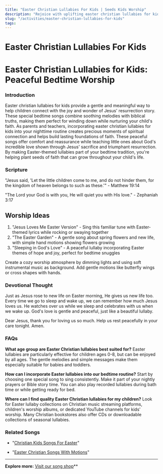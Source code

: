 ```yaml
---
title: "Easter Christian Lullabies For Kids | Seeds Kids Worship"
description: "Rejoice with uplifting easter christian lullabies for kids celebrating Jesus' resurrection. Easter worship resources for kids and Sunday school."
slug: "/activities/easter-christian-lullabies-for-kids"
tags:
---
```


# Easter Christian Lullabies For Kids

# Easter Christian Lullabies for Kids: Peaceful Bedtime Worship

### Introduction
Easter christian lullabies for kids provide a gentle and meaningful way to help children connect with the joy and wonder of Jesus' resurrection story. These special bedtime songs combine soothing melodies with biblical truths, making them perfect for winding down while nurturing your child's faith. As parents and teachers, incorporating easter christian lullabies for kids into your nighttime routine creates precious moments of spiritual connection and helps build lasting foundations of faith. These peaceful songs offer comfort and reassurance while teaching little ones about God's incredible love shown through Jesus' sacrifice and triumphant resurrection. By making Easter-themed lullabies part of your bedtime tradition, you're helping plant seeds of faith that can grow throughout your child's life.

### Scripture
"Jesus said, 'Let the little children come to me, and do not hinder them, for the kingdom of heaven belongs to such as these.'" - Matthew 19:14

"The Lord your God is with you, He will quiet you with His love." - Zephaniah 3:17

## Worship Ideas
1. "Jesus Loves Me Easter Version" - Sing this familiar tune with Easter-themed lyrics while rocking or swaying together
2. "The Easter Garden" - A gentle song about spring flowers and new life, with simple hand motions showing flowers growing
3. "Sleeping in God's Love" - A peaceful lullaby incorporating Easter themes of hope and joy, perfect for bedtime snuggles

Create a cozy worship atmosphere by dimming lights and using soft instrumental music as background. Add gentle motions like butterfly wings or cross shapes with hands.

### Devotional Thought
Just as Jesus rose to new life on Easter morning, He gives us new life too. Every time we go to sleep and wake up, we can remember how much Jesus loves us. He watches over us while we sleep and celebrates with us when we wake up. God's love is gentle and peaceful, just like a beautiful lullaby.

Dear Jesus, thank you for loving us so much. Help us rest peacefully in your care tonight. Amen.

### FAQs
**What age group are Easter Christian lullabies best suited for?**
Easter lullabies are particularly effective for children ages 0-8, but can be enjoyed by all ages. The gentle melodies and simple messages make them especially suitable for babies and toddlers.

**How can I incorporate Easter lullabies into our bedtime routine?**
Start by choosing one special song to sing consistently. Make it part of your nightly prayers or Bible story time. You can also play recorded lullabies during bath time or while getting ready for bed.

**Where can I find quality Easter Christian lullabies for my children?**
Look for Easter lullaby collections on Christian music streaming platforms, children's worship albums, or dedicated YouTube channels for kids' worship. Many Christian bookstores also offer CDs or downloadable collections of seasonal lullabies.

### Related Songs

- "[Christian Kids Songs For Easter](/activities/christian-kids-songs-for-easter/)"

- "[Easter Christian Songs With Motions](/activities/easter-christian-songs-with-motions/)"

---

**Explore more:** [Visit our song shop](https://seedskidsworship.com/shop)**

<!-- Schema Markup -->
<script type="application/ld+json">
{
  "@context": "https://schema.org",
  "@type": "MusicRecording",
  "name": "Easter Christian Lullabies For Kids",
  "byArtist": {
    "@type": "MusicGroup",
    "name": "Seeds Kids Worship"
  },
  "isFamilyFriendly": true,
  "url": "https://seedskidsworship.com/activities/easter-christian-lullabies-for-kids/"
}
</script>